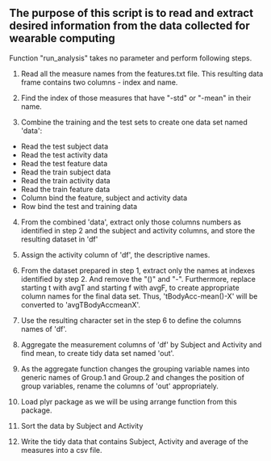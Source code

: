## The purpose of this script is to read and extract desired information from the data collected for wearable computing

Function "run_analysis" takes no parameter and perform following steps.

1. Read all the measure names from the features.txt file. This resulting data frame contains two columns - index and name.

2. Find the index of those measures that have "-std" or "-mean" in their name.

3. Combine the training and the test sets to create one data set named 'data':

* Read the test subject data
* Read the test activity data 
* Read the test feature data 
* Read the train subject data 
* Read the train activity data 
* Read the train feature data  
* Column bind the feature, subject and activity data 
* Row bind the test and training data

4. From the combined 'data', extract only those columns numbers as identified in step 2 and the subject and activity columns, and store the resulting dataset in 'df'	

5. Assign the activity column of 'df', the descriptive names.

6. From the dataset prepared in step 1, extract only the names at indexes identified by step 2. And remove the "()" and "-". Furthermore, replace starting t with avgT and starting f with avgF, to create appropriate column names for the final data set.  Thus, 'tBodyAcc-mean()-X' will be converted to 'avgTBodyAccmeanX'.

7. Use the resulting character set in the step 6 to define the columns names of 'df'. 

8. Aggregate the measurement columns of 'df' by Subject and Activity and find mean, to create tidy data set named 'out'.

9. As the aggregate function changes the grouping variable names into generic names of Group.1 and Group.2 and changes the position of group variables, rename the columns of 'out' appropriately.

10. Load plyr package as we will be using arrange function from this package.

11. Sort the data by Subject and Activity

12. Write the tidy data that contains Subject, Activity and average of the measures into a csv file.
